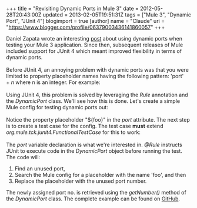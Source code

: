 +++
title = "Revisiting Dynamic Ports in Mule 3"
date = 2012-05-28T20:43:00Z
updated = 2013-02-05T19:51:31Z
tags = ["Mule 3", "Dynamic Port", "JUnit 4"]
blogimport = true 
[author]
	name = "Claude"
	uri = "https://www.blogger.com/profile/06379003436141860057"
+++

Daniel Zapata wrote an interesting&nbsp;<a href="http://blogs.mulesoft.org/dynamic-port-testing-in-mule-3" target="_blank">post</a> about using dynamic ports when testing your Mule 3 application. Since then, subsequent releases of Mule included support for JUnit 4 which meant improved flexibility in terms of dynamic ports.<br /><br />Before JUnit 4, an annoying problem with dynamic ports was that you were limited to property placeholder names having the following pattern: 'port' +&nbsp;<i>n</i> where n is an integer. For example:<br /><br /><script src="https://gist.github.com/claudemamo/2820059.js?file=mule-config.xml"></script>Using JUnit 4, this problem is solved by leveraging the <i>Rule</i> annotation and the <i>DynamicPort</i> class. We'll see how this is done. Let's create a simple Mule config for testing dynamic ports out:<br /><br /><script src="https://gist.github.com/claudemamo/2820059.js?file=dynamic-port-junit4-functional-test-config.xml"></script>Notice the property placeholder "${foo}" in the <i>port</i> attribute. The next step is to create a test case for the config. The test case <b>must</b> extend <i>org.mule.tck.junit4.FunctionalTestCase</i> for this to work:<br /><br /><script src="https://gist.github.com/claudemamo/2820059.js?file=DynamicPortJunit4TestCase.java"></script>The <i>port</i> variable declaration is what we're interested in. <i>@Rule</i> instructs JUnit to execute code in the&nbsp;<i>DynamicPort</i>&nbsp;object before running the test. The code will:<br /><ol><li>Find an unused port,</li><li>Search the Mule config for a placeholder with the name 'foo', and then</li><li>Replace the placeholder with the unused port number.</li></ol><div>The newly assigned port no. is retrieved using the <i>getNumber()</i> method of the <i>DynamicPort</i> class. The complete example can be found on <a href="https://github.com/claudemamo/dynamic-port-junit4" target="_blank">GitHub</a>.</div>
